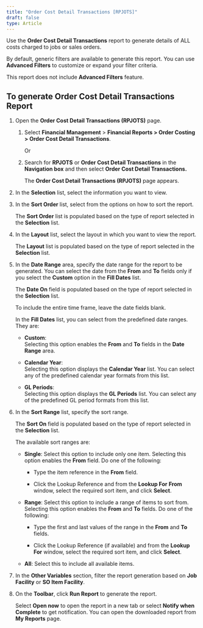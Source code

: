 ```yaml
---
title: "Order Cost Detail Transactions [RPJOTS]"
draft: false
type: Article
---
```


Use the **Order Cost Detail Transactions** report to generate details of ALL costs charged to jobs or sales orders.

By default, generic filters are available to generate this report. You can use **Advanced Filters** to customize or expand your filter criteria.

This report does not include **Advanced Filters** feature.

## To generate Order Cost Detail Transactions Report

1. Open the **Order Cost Detail Transactions (RPJOTS)** page.

   1. Select **Financial Management** > **Financial Reports > Order Costing > Order Cost Detail Transactions**.

        Or

   2. Search for **RPJOTS** or **Order Cost Detail Transactions** in the **Navigation box** and then select **Order Cost Detail Transactions.**

       The **Order Cost Detail Transactions (RPJOTS)** page appears.

2. In the **Selection** list, select the information you want to view.

3. In the **Sort Order** list, select from the options on how to sort the report.

    The **Sort Order** list is populated based on the type of report selected in the **Selection** list.

4. In the **Layout** list, select the layout in which you want to view the report.

    The **Layout** list is populated based on the type of report selected in the **Selection** list.

5. In the **Date Range** area, specify the date range for the report to be generated. You can select the date from the **From** and **To** fields only if you select the **Custom** option in the **Fill Dates** list.

    The **Date On** field is populated based on the type of report selected in the **Selection** list.

    To include the entire time frame, leave the date fields blank.

    In the **Fill Dates** list, you can select from the predefined date ranges. They are:

   - **Custom**:   
    Selecting this option enables the **From** and **To** fields in the **Date Range** area.

   - **Calendar Year**:   
    Selecting this option displays the **Calendar Year** list. You can select any of the predefined calendar year formats from this list.

   - **GL Periods**:   
    Selecting this option displays the **GL Periods** list. You can select any of the predefined GL period formats from this list.

6. In the **Sort Range** list, specify the sort range.

    The **Sort On** field is populated based on the type of report selected in the **Selection** list.

    The available sort ranges are:

   - **Single**: Select this option to include only one item. Selecting this option enables the **From** field. Do one of the following:

     - Type the item reference in the **From** field.

     - Click the Lookup Reference and from the **Lookup For** **From** window, select the required sort item, and click **Select**.

   - **Range**: Select this option to include a range of items to sort from. Selecting this option enables the **From** and **To** fields. Do one of the following:

     - Type the first and last values of the range in the **From** and **To** fields.

     - Click the Lookup Reference (if available) and from the **Lookup For** window, select the required sort item, and click **Select**.

   - **All**: Select this to include all available items.

7. In the **Other Variables** section, filter the report generation based on **Job** **Facility** or **SO Item Facility**.

8. On the **Toolbar**, click **Run Report** to generate the report.

    Select **Open now** to open the report in a new tab or select **Notify when Complete** to get notification. You can open the downloaded report from **My Reports** page.

​